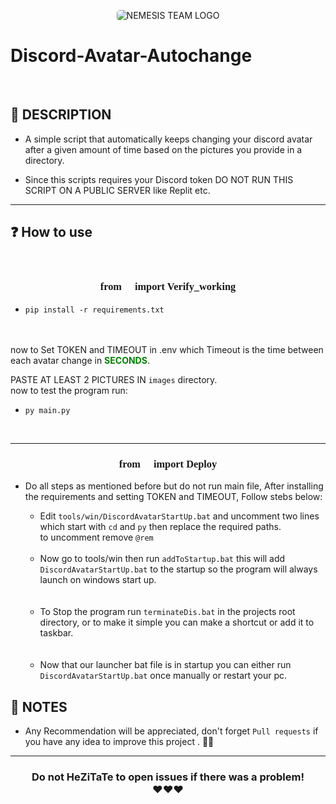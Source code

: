 <p align="center">
<img src="https://cdn.discordapp.com/attachments/820259991955963945/920580334368731136/NEMESIS_TEAM_LOGO.jpg" alt="NEMESIS TEAM LOGO" style="border-radius:5px"/>
</p>

# Discord-Avatar-Autochange

<br>

## 📜 DESCRIPTION
 - A simple script that automatically keeps changing your discord avatar after a given amount of time based on the pictures you provide in a directory.

 - Since this scripts requires your Discord token DO NOT RUN THIS SCRIPT ON A PUBLIC SERVER like Replit etc.



---
## ❓ How to use

<br>

### <p align="center" style="font-family:Times New Roman  "> from 🥒 import Verify_working </p>

- ``` pip install -r requirements.txt ```
<br>
<br>
now to Set TOKEN and TIMEOUT in .env which Timeout is the time between each avatar change in <b style="color:green;">SECONDS</b>.

  PASTE AT LEAST 2 PICTURES IN ` images ` directory.
<br>
now to test the program run:

  -  ``` py main.py ```


<br>

---

### <p align="center" style=";font-family:Times New Roman"> from 🍑 import Deploy </p>


- Do all steps as mentioned before but do not run main file, After installing the requirements and setting TOKEN and TIMEOUT, Follow stebs below:


  - Edit `tools/win/DiscordAvatarStartUp.bat` and uncomment two lines which start with `cd` and `py` then replace the required paths. 
  <br> to uncomment remove `@rem`


  <br>
  
  - Now go to tools/win then run `addToStartup.bat` this will add `DiscordAvatarStartUp.bat` to the startup so the program will always launch on windows start up.
  
  <br>
  <br>
  
  - To Stop the program run `terminateDis.bat` in the projects root directory, or to make it simple you can make a shortcut or add it to taskbar.
  
  <br>
  <br>
  
  - Now that our launcher bat file is in startup you can either run `DiscordAvatarStartUp.bat` once manually or restart your pc.

## 💌 NOTES
- Any Recommendation will be appreciated, don't forget `Pull requests` if you have any idea to improve this project . 👙🤺

---

### <p align="center"> Do not HeZiTaTe to open issues if there was a problem! <br>❤️❤️❤️ </p>
